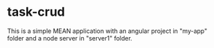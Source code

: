 # task-crud

This is a simple MEAN application with an angular project in "my-app" folder and a node server in "server1" folder.
